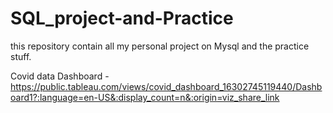 # SQL_project-and-Practice
this repository contain all my personal project on Mysql and the practice stuff.

Covid data Dashboard -  https://public.tableau.com/views/covid_dashboard_16302745119440/Dashboard1?:language=en-US&:display_count=n&:origin=viz_share_link
